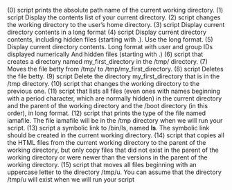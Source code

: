 (0) script prints the absolute path name of the current working directory.
(1) script Display the contents list of your current directory.
(2) script changes the working directory to the user’s home directory.
(3) script Display current directory contents in a long format
(4) script Display current directory contents, including hidden files (starting with .). Use the long format.
(5) Display current directory contents. Long format with user and group IDs displayed numerically And hidden files (starting with .)
(6) script that creates a directory named my_first_directory in the /tmp/ directory.
(7) Moves the file betty from /tmp/ to /tmp/my_first_directory.
(8) script Deletes the file betty.
(9) script Delete the directory my_first_directory that is in the /tmp directory.
(10) script that changes the working directory to the previous one.
(11) script that lists all files (even ones with names beginning with a period character, which are normally hidden) in the current directory and the parent of the working directory and the /boot directory (in this order), in long format.
(12) script that prints the type of the file named iamafile. The file iamafile will be in the /tmp directory when we will run your script.
(13) script a symbolic link to /bin/ls, named __ls__. The symbolic link should be created in the current working directory.
(14) script that copies all the HTML files from the current working directory to the parent of the working directory, but only copy files that did not exist in the parent of the working directory or were newer than the versions in the parent of the working directory.
(15) script that moves all files beginning with an uppercase letter to the directory /tmp/u. You can assume that the directory /tmp/u will exist when we will run your script

